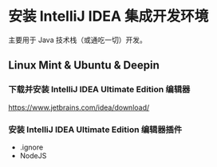 # 安装 IntelliJ IDEA 集成开发环境

主要用于 Java 技术栈（或通吃一切）开发。

## Linux Mint & Ubuntu & Deepin

### 下载并安装 IntelliJ IDEA Ultimate Edition 编辑器

https://www.jetbrains.com/idea/download/

### 安装 IntelliJ IDEA Ultimate Edition 编辑器插件
- .ignore
- NodeJS
